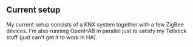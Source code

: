 ## Current setup

My current setup consists of a KNX system together with a few ZigBee devices. I'm also running OpenHAB in parallel just to satisfy my Tellstick stuff (just can't get it to work in HA).
